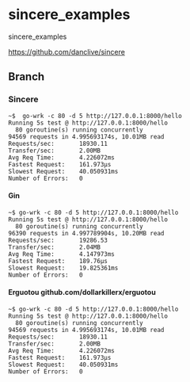 # sincere_examples
sincere_examples

https://github.com/danclive/sincere

## Branch

### Sincere
``` 
~$  go-wrk -c 80 -d 5 http://127.0.0.1:8000/hello
Running 5s test @ http://127.0.0.1:8000/hello
  80 goroutine(s) running concurrently
94569 requests in 4.995693174s, 10.01MB read
Requests/sec:		18930.11
Transfer/sec:		2.00MB
Avg Req Time:		4.226072ms
Fastest Request:	161.973µs
Slowest Request:	40.050931ms
Number of Errors:	0
```
#### Gin
``` 
~$ go-wrk -c 80 -d 5 http://127.0.0.1:8000/hello
Running 5s test @ http://127.0.0.1:8000/hello
  80 goroutine(s) running concurrently
96390 requests in 4.997789904s, 10.20MB read
Requests/sec:		19286.53
Transfer/sec:		2.04MB
Avg Req Time:		4.147973ms
Fastest Request:	189.76µs
Slowest Request:	19.825361ms
Number of Errors:	0
```

#### Erguotou github.com/dollarkillerx/erguotou
``` 
~$ go-wrk -c 80 -d 5 http://127.0.0.1:8000/hello
Running 5s test @ http://127.0.0.1:8000/hello
  80 goroutine(s) running concurrently
94569 requests in 4.995693174s, 10.01MB read
Requests/sec:		18930.11
Transfer/sec:		2.00MB
Avg Req Time:		4.226072ms
Fastest Request:	161.973µs
Slowest Request:	40.050931ms
Number of Errors:	0
```